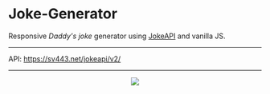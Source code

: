 # Joke-Generator
Responsive <i>Daddy's joke</i> generator using <a href="https://sv443.net/jokeapi/v2/">JokeAPI</a> and vanilla JS. <br>

<hr>
API: <a href="https://sv443.net/jokeapi/v2/">https://sv443.net/jokeapi/v2/</a> 

<hr>
<p align="center"> <img src="https://user-images.githubusercontent.com/101346105/226678214-ac99bd14-0b85-4b51-bc6e-fde0e6360e7e.png" /> </p>
